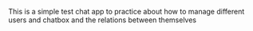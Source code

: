 This is a simple test chat app to practice about how to manage different users and chatbox and the relations between themselves
